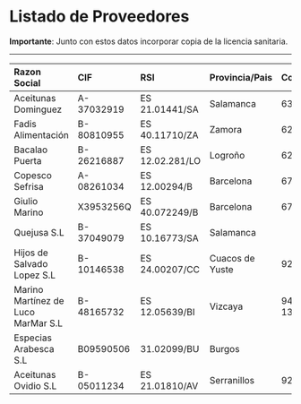 # Listado de Proveedores

**Importante**: Junto con estos datos incorporar copia de la licencia sanitaria.

______________________________________________________________________

| Razon Social                       | CIF        | RSI             | Provincia/Pais  | Contacto    |
| :--------------------------------- | :--------- | :-------------- | :-------------- | :---------- |
| Aceitunas Dominguez                | A-37032919 | ES 21.01441/SA  | Salamanca       | 637424696   |
| Fadis Alimentación                 | B-80810955 | ES 40.11710/ZA  | Zamora          | 625410467   |
| Bacalao Puerta                     | B-26216887 | ES 12.02.281/LO | Logroño         | 629205222   |
| Copesco Sefrisa                    | A-08261034 | ES 12.00294/B   | Barcelona       | 670628752   |
| Giulio Marino                      | X3953256Q  | ES 40.072249/B  | Barcelona       | 679139073   |
| Quejusa S.L                        | B-37049079 | ES 10.16773/SA  | Salamanca       |             |
| Hijos de Salvado Lopez S.L         | B-10146538 | ES 24.00207/CC  | Cuacos de Yuste | 927172057   |
| Marino Martínez de Luco MarMar S.L | B-48165732 | ES 12.05639/BI  | Vizcaya         | 946 832 132 |
| Especias Arabesca S.L              | B09590506  | 31.02099/BU     | Burgos          |             |
| Aceitunas Ovidio S.L               | B-05011234 | ES 21.01810/AV  | Serranillos     | 920289170   |
